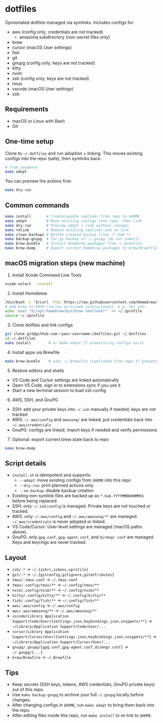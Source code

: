 # dotfiles

Opinionated dotfiles managed via symlinks. Includes configs for:

- aws (config only; credentials are not tracked)
  - amazonq subdirectory (non-secret files only)
- brew
- cursor (macOS User settings)
- fish
- git
- gnupg (config only; keys are not tracked)
- kitty
- nvim
- ssh (config only; keys are not tracked)
- tmux
- vscode (macOS User settings)
- zsh

## Requirements

- macOS or Linux with Bash
- Git

## One-time setup

Clone to `~/.dotfiles` and run adoption + linking. This moves existing configs into the repo (safe), then symlinks back.

```bash
# from anywhere
make adopt
```

You can preview the actions first:

```bash
make dry-run
```

## Common commands

```bash
make install       # Create/update symlinks from repo to $HOME
make adopt         # Move existing configs into repo, then link
make dry-run       # Preview adopt + link without changes
make relink        # Remove existing symlinks and re-link
make clean-backups # Delete created backup files (*.bak.*)
make backup-gnupg  # Tar.gz backup of ~/.gnupg (do not commit)
make brew-bundle   # Install Homebrew packages from ~/.Brewfile
make brew-dump     # Export current Homebrew packages to brew/Brewfile
```

## macOS migration steps (new machine)

1. Install Xcode Command Line Tools

```bash
xcode-select --install
```

2. Install Homebrew

```bash
/bin/bash -c "$(curl -fsSL https://raw.githubusercontent.com/Homebrew/install/HEAD/install.sh)"
# Add brew to PATH (follow on-screen instructions), e.g. for zsh:
echo 'eval "$(/opt/homebrew/bin/brew shellenv)"' >> ~/.zprofile
source ~/.zprofile
```

3. Clone dotfiles and link configs

```bash
git clone git@github.com:<your-username>/dotfiles.git ~/.dotfiles
cd ~/.dotfiles
make install        # or make adopt if preexisting configs exist
```

4. Install apps via Brewfile

```bash
make brew-bundle    # uses ~/.Brewfile (symlinked from repo if present)
```

5. Restore editors and shells

- VS Code and Cursor settings are linked automatically
- Open VS Code, sign in to extensions sync if you use it
- Start a new terminal session to load zsh config

6. AWS, SSH, and GnuPG

- SSH: add your private keys into `~/.ssh` manually if needed; keys are not tracked
- AWS: `~/.aws/config` and `amazonq/` are linked; put credentials back into `~/.aws/credentials`
- GnuPG: configs are linked; import keys if needed and verify permissions

7. Optional: export current brew state back to repo

```bash
make brew-dump
```

## Script details

- `install.sh` is idempotent and supports:
  - `--adopt`: move existing configs from `$HOME` into this repo
  - `--dry-run`: print planned actions only
  - `--no-backup`: disable backup creation
- Existing non-symlink files are backed up as `*.bak.YYYYMMDDHHMMSS` before being replaced.
- SSH: only `~/.ssh/config` is managed. Private keys are not touched or tracked.
- AWS: only `~/.aws/config` and `~/.aws/amazonq/**` are managed. `~/.aws/credentials` is never adopted or linked.
- VS Code/Cursor: User-level settings are managed (macOS paths above).
- GnuPG: only `gpg.conf`, `gpg-agent.conf`, and `dirmngr.conf` are managed. Keys and keyrings are never tracked.

## Layout

- `zsh/.*` -> `~/.{zshrc,zshenv,zprofile}`
- `git/.*` -> `~/.{gitconfig,gitignore,gitattributes}`
- `tmux/.tmux.conf` -> `~/.tmux.conf`
- `tmux/.config/tmux/**` -> `~/.config/tmux/**`
- `nvim/.config/nvim/**` -> `~/.config/nvim/**`
- `kitty/.config/kitty/**` -> `~/.config/kitty/**`
- `fish/.config/fish/**` -> `~/.config/fish/**`
- `aws/.aws/config` -> `~/.aws/config`
- `aws/.aws/amazonq/**` -> `~/.aws/amazonq/**`
- `vscode/Library Application Support/Code/User/{settings.json,keybindings.json,snippets/**}` -> `~/Library/Application Support/Code/User/...`
- `cursor/Library Application Support/Cursor/User/{settings.json,keybindings.json,snippets/**}` -> `~/Library/Application Support/Cursor/User/...`
- `gnupg/.gnupg/{gpg.conf,gpg-agent.conf,dirmngr.conf}` -> `~/.gnupg/{...}`
- `brew/Brewfile` -> `~/.Brewfile`

## Tips

- Keep secrets (SSH keys, tokens, AWS credentials, GnuPG private keys) out of this repo.
- Use `make backup-gnupg` to archive your full `~/.gnupg` locally before changes.
- After changing configs in `$HOME`, run `make adopt` to bring them back into the repo.
- After editing files inside this repo, run `make install` to re-link to `$HOME`.
